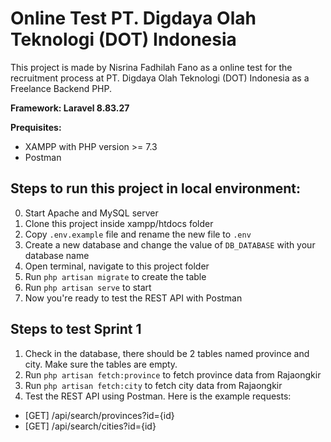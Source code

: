 # Online Test PT. Digdaya Olah Teknologi (DOT) Indonesia

This project is made by Nisrina Fadhilah Fano as a online test for the recruitment process at PT. Digdaya Olah Teknologi (DOT) Indonesia as a Freelance Backend PHP.

<b>Framework: Laravel 8.83.27</b>

<b>Prequisites:</b>
- XAMPP with PHP version >= 7.3
- Postman

## Steps to run this project in local environment:
0. Start Apache and MySQL server
1. Clone this project inside xampp/htdocs folder
2. Copy `.env.example` file and rename the new file to `.env`
3. Create a new database and change the value of `DB_DATABASE` with your database name
4. Open terminal, navigate to this project folder
5. Run `php artisan migrate` to create the table
6. Run `php artisan serve` to start
7. Now you're ready to test the REST API with Postman

## Steps to test Sprint 1
1. Check in the database, there should be 2 tables named province and city. Make sure the tables are empty.
2. Run `php artisan fetch:province` to fetch province data from Rajaongkir
3. Run `php artisan fetch:city` to fetch city data from Rajaongkir
4. Test the REST API using Postman. Here is the example requests:

- [GET] /api/search/provinces?id={id}
- [GET] /api/search/cities?id={id}